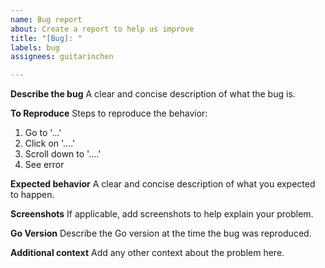 ```yaml
---
name: Bug report
about: Create a report to help us improve
title: "[Bug]: "
labels: bug
assignees: guitarinchen

---
```


**Describe the bug**
A clear and concise description of what the bug is.

**To Reproduce**
Steps to reproduce the behavior:
1. Go to '...'
2. Click on '....'
3. Scroll down to '....'
4. See error

**Expected behavior**
A clear and concise description of what you expected to happen.

**Screenshots**
If applicable, add screenshots to help explain your problem.

**Go Version**
Describe the Go version at the time the bug was reproduced.

**Additional context**
Add any other context about the problem here.
